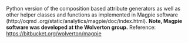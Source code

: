 Python version of the composition based attribute generators as well as other
helper classes and functions as implemented in Magpie software (http://oqmd
.org/static/analytics/magpie/doc/index.html). <b>Note,
Magpie software was developed at the Wolverton group.</b> Reference:
https://bitbucket.org/wolverton/magpie
